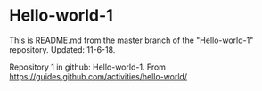 # Hello-world-1
This is README.md from the master branch of the "Hello-world-1" repository. Updated: 11-6-18.

Repository 1 in github: Hello-world-1. From https://guides.github.com/activities/hello-world/
